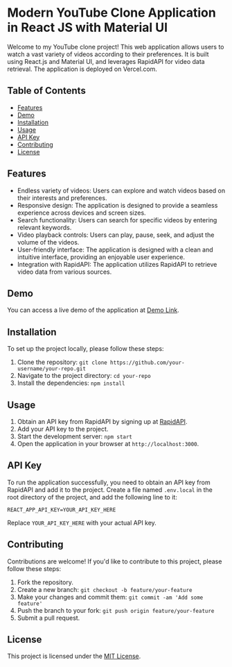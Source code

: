 # Modern YouTube Clone Application in React JS with Material UI 
 
Welcome to my YouTube clone project! This web application allows users to watch a vast variety of videos according to their preferences. It is built using React.js and Material UI, and leverages RapidAPI for video data retrieval. The application is deployed on Vercel.com.

## Table of Contents

- [Features](#features)
- [Demo](#demo)
- [Installation](#installation)
- [Usage](#usage)
- [API Key](#api-key)
- [Contributing](#contributing)
- [License](#license)

## Features

- Endless variety of videos: Users can explore and watch videos based on their interests and preferences.
- Responsive design: The application is designed to provide a seamless experience across devices and screen sizes.
- Search functionality: Users can search for specific videos by entering relevant keywords.
- Video playback controls: Users can play, pause, seek, and adjust the volume of the videos.
- User-friendly interface: The application is designed with a clean and intuitive interface, providing an enjoyable user experience.
- Integration with RapidAPI: The application utilizes RapidAPI to retrieve video data from various sources.

## Demo

You can access a live demo of the application at [Demo Link](https://youtube-socials.vercel.app/).

## Installation

To set up the project locally, please follow these steps:

1. Clone the repository: `git clone https://github.com/your-username/your-repo.git`
2. Navigate to the project directory: `cd your-repo`
3. Install the dependencies: `npm install`

## Usage

1. Obtain an API key from RapidAPI by signing up at [RapidAPI](https://rapidapi.com/).
2. Add your API key to the project.
3. Start the development server: `npm start`
4. Open the application in your browser at `http://localhost:3000`.

## API Key

To run the application successfully, you need to obtain an API key from RapidAPI and add it to the project. Create a file named `.env.local` in the root directory of the project, and add the following line to it:

```
REACT_APP_API_KEY=YOUR_API_KEY_HERE
```

Replace `YOUR_API_KEY_HERE` with your actual API key.

## Contributing

Contributions are welcome! If you'd like to contribute to this project, please follow these steps:

1. Fork the repository.
2. Create a new branch: `git checkout -b feature/your-feature`
3. Make your changes and commit them: `git commit -am 'Add some feature'`
4. Push the branch to your fork: `git push origin feature/your-feature`
5. Submit a pull request.

## License

This project is licensed under the [MIT License](LICENSE).
